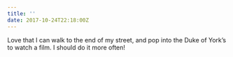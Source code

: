 ```yaml
---
title: ''
date: 2017-10-24T22:18:00Z
---
```

Love that I can walk to the end of my street, and pop into the Duke of York’s to watch a film. I should do it more often!
